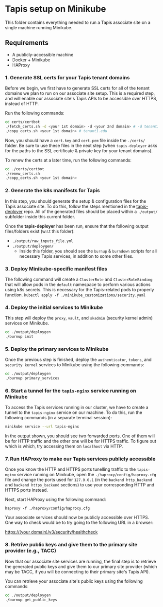 # Tapis setup on Minikube
This folder contains everything needed to run a Tapis associate site on a single machine running Minikube.

## Requirements
- A publicly-accessible machine
- Docker + Minikube
- HAProxy

### 1. Generate SSL certs for your Tapis tenant domains
Before we begin, we first have to generate SSL certs for all of the tenant domains we plan to run on our associate site setup. This is a required step, and will enable our associate site's Tapis APIs to be accessible over HTTPS, instead of HTTP.

Run the following commands:

```bash
cd certs/certbot
./fetch_certs.sh -d <your 1st domain> -d <your 2nd domain> # -d tenant1.edu -d www.tenant1.edu -d tenant2.edu ...
./copy_certs.sh <your 1st domain> # tenant1.edu
```
Now, you should have a `cert.key` and `cert.pem` file inside the `./certs/` folder. Be sure to use these files in the next step (when `tapis-deployer` asks for the paths to the SSL certificate & private key for your tenant domains).

To renew the certs at a later time, run the following commands:
```bash
cd ./certs/certbot
./renew_certs.sh
./copy_certs.sh <your 1st domain>
```

### 2. Generate the k8s manifests for Tapis
In this step, you should generate the setup & configuration files for the Tapis associate site. To do this, follow the steps mentioned in the [tapis-deployer](https://github.com/tapis-project/tapis-deployer) repo. All of the generated files should be placed within a `./output/` subfolder inside this current folder. 

Once the **tapis-deployer** has been run, ensure that the following output files/folders exist (w.r.t this folder):
- `./output/raw_inputs_file.yml`
- `./output/deploygen/`
    - Inside this folder, you should see the `burnup` & `burndown` scripts for all necessary Tapis services, in addition to some other files.

### 3. Deploy Minikube-specific manifest files
The following command will create a `ClusterRole` and `ClusterRoleBinding` that will allow pods in the `default` namespace to perform various actions using k8s secrets. This is necessary for the Tapis-related pods to properly function.
```kubectl apply -f ./minikube_customizations/security.yaml```

### 4. Deploy the initial services to Minikube
This step will deploy the `proxy`, `vault`, and `skadmin` (security kernel admin) services on Minikube.

```bash
cd ./output/deploygen
./burnup init
```

### 5. Deploy the primary services to Minikube
Once the previous step is finished, deploy the `authenticator`, `tokens`, and `security kernel` services to Minikube using the following commands:

```bash
cd ./output/deploygen
./burnup primary_services
```

### 6. Start a tunnel for the `tapis-nginx` service running on Minikube
To access the Tapis services running in our cluster, we have to create a tunnel to the `tapis-nginx` service on our machine. To do this, run the following commands (in a separate terminal session):

```bash
minikube service --url tapis-nginx
```

In the output shown, you should see two forwarded ports. One of them will be for HTTP traffic and the other one will be for HTTPS traffic. To figure out which is which, try accessing them on `localhost` via HTTP.

### 7. Run HAProxy to make our Tapis services publicly accessible
Once you know the HTTP and HTTPS ports tunelling traffic to the `tapis-nginx` service running on Minikube, open the `./haproxy/config/haproxy.cfg` file and change the ports used for `127.0.0.1` (in the `backend http_backend` and `backend https_backend` sections) to use your corresponding HTTP and HTTPS ports instead.

Next, start HAProxy using the following command:

`haproxy -f ./haproxy/config/haproxy.cfg`

Your associate services should now be publicly accessible over HTTPS. One way to check would be to try going to the following URL in a browser:

<a href="https://(your domain)/v3/security/healthcheck">https://(your domain)/v3/security/healthcheck</a>

### 8. Retrive public keys and give them to the primary site provider (e.g., TACC)
Now that our associate site services are running, the final step is to retrieve the generated public keys and give them to our primary site provider (which may be TACC, if you will be connecting to their primary site's Tapis API).

You can retrieve your associate site's public keys using the following commands:

```bash
cd ./output/deploygen
./burnup get_public_keys
```